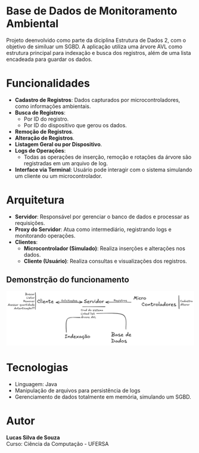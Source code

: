 # Base de Dados de Monitoramento Ambiental
Projeto deenvolvido como parte da diciplina Estrutura de Dados 2, com o objetivo de similuar um 
SGBD. A aplicação utiliza uma árvore AVL como estrutura principal para indexação e busca dos registros, 
além de uma lista encadeada para guardar os dados.

# Funcionalidades
- **Cadastro de Registros**: Dados capturados por microcontroladores, como informações ambientais.
- **Busca de Registros**:
  - Por ID do registro. 
  - Por ID do dispositivo que gerou os dados.
- **Remoção de Registros**. 
- **Alteração de Registros**. 
- **Listagem Geral ou por Dispositivo**. 
- **Logs de Operações**:
  - Todas as operações de inserção, remoção e rotações da árvore são registradas em um arquivo de log. 
- **Interface via Terminal**: Usuário pode interagir com o sistema simulando um cliente ou um microcontrolador.

# Arquitetura 
- **Servidor**: Responsável por gerenciar o banco de dados e processar as requisições.
- **Proxy do Servidor**: Atua como intermediário, registrando logs e monitorando operações.
- **Clientes**:
  - **Microcontrolador (Simulado)**: Realiza inserções e alterações nos dados. 
  - **Cliente (Usuário)**: Realiza consultas e visualizações dos registros.

## Demonstrção do funcionamento
![Diagrama do Sistema](imagens/image.png)

# Tecnologias
- Linguagem: Java
- Manipulação de arquivos para persistência de logs
- Gerenciamento de dados totalmente em memória, simulando um SGBD.

# Autor
**Lucas Silva de Souza**\
Curso: Ciência da Computação - UFERSA